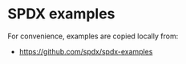 # SPDX examples

For convenience, examples are copied locally from:
- https://github.com/spdx/spdx-examples